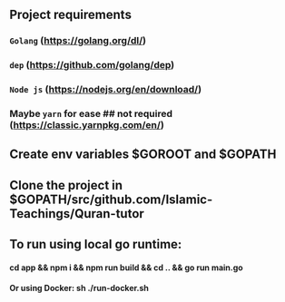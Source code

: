 ## Project requirements

### `Golang` (https://golang.org/dl/)

### `dep` (https://github.com/golang/dep)

### `Node js` (https://nodejs.org/en/download/)

### Maybe `yarn` for ease ## not required (https://classic.yarnpkg.com/en/)

## Create env variables $GOROOT and $GOPATH

## Clone the project in $GOPATH/src/github.com/Islamic-Teachings/Quran-tutor

## To run using local go runtime:
#### cd app && npm i && npm run build && cd .. && go run main.go

#### Or using Docker: sh ./run-docker.sh
